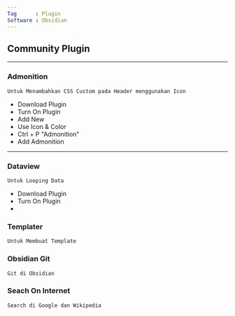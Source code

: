 ```yaml
---
Tag      : Plugin
Software : Obsidian
---
```




## Community Plugin
---
### Admonition
```
Untuk Menambahkan CSS Custom pada Header menggunakan Icon
```

- Download Plugin
- Turn On Plugin
- Add New
- Use Icon & Color
- Ctrl + P "Admonition"
- Add Admonition
---
### Dataview
```
Untuk Looping Data
```
- Download Plugin
- Turn On Plugin
- 



### Templater
```
Untuk Membuat Template
```
### Obsidian Git
```
Git di Obsidian
```
### Seach On Internet
```
Search di Google dan Wikipedia
```
